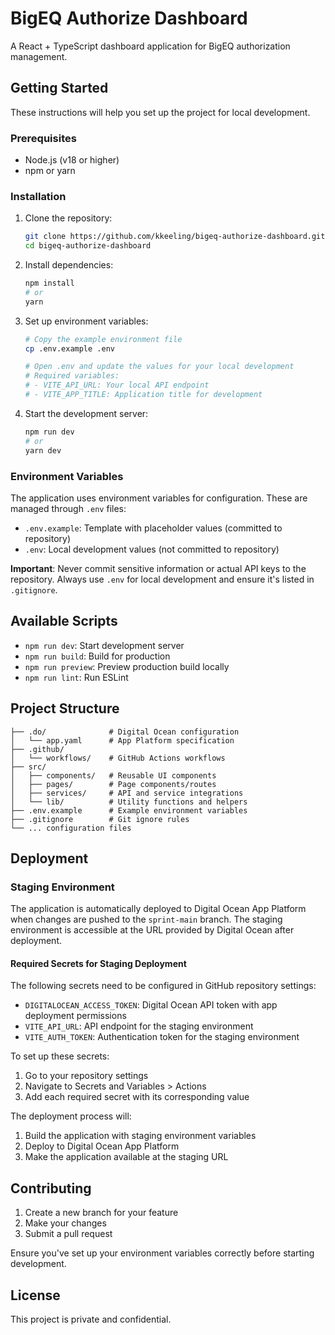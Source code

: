 # BigEQ Authorize Dashboard

A React + TypeScript dashboard application for BigEQ authorization management.

## Getting Started

These instructions will help you set up the project for local development.

### Prerequisites

- Node.js (v18 or higher)
- npm or yarn

### Installation

1. Clone the repository:
   ```bash
   git clone https://github.com/kkeeling/bigeq-authorize-dashboard.git
   cd bigeq-authorize-dashboard
   ```

2. Install dependencies:
   ```bash
   npm install
   # or
   yarn
   ```

3. Set up environment variables:
   ```bash
   # Copy the example environment file
   cp .env.example .env

   # Open .env and update the values for your local development
   # Required variables:
   # - VITE_API_URL: Your local API endpoint
   # - VITE_APP_TITLE: Application title for development
   ```

4. Start the development server:
   ```bash
   npm run dev
   # or
   yarn dev
   ```

### Environment Variables

The application uses environment variables for configuration. These are managed through `.env` files:

- `.env.example`: Template with placeholder values (committed to repository)
- `.env`: Local development values (not committed to repository)

**Important**: Never commit sensitive information or actual API keys to the repository. Always use `.env` for local development and ensure it's listed in `.gitignore`.

## Available Scripts

- `npm run dev`: Start development server
- `npm run build`: Build for production
- `npm run preview`: Preview production build locally
- `npm run lint`: Run ESLint

## Project Structure

```
├── .do/              # Digital Ocean configuration
│   └── app.yaml      # App Platform specification
├── .github/
│   └── workflows/    # GitHub Actions workflows
├── src/
│   ├── components/   # Reusable UI components
│   ├── pages/        # Page components/routes
│   ├── services/     # API and service integrations
│   └── lib/          # Utility functions and helpers
├── .env.example      # Example environment variables
├── .gitignore        # Git ignore rules
└── ... configuration files
```

## Deployment

### Staging Environment

The application is automatically deployed to Digital Ocean App Platform when changes are pushed to the `sprint-main` branch. The staging environment is accessible at the URL provided by Digital Ocean after deployment.

#### Required Secrets for Staging Deployment

The following secrets need to be configured in GitHub repository settings:

- `DIGITALOCEAN_ACCESS_TOKEN`: Digital Ocean API token with app deployment permissions
- `VITE_API_URL`: API endpoint for the staging environment
- `VITE_AUTH_TOKEN`: Authentication token for the staging environment

To set up these secrets:
1. Go to your repository settings
2. Navigate to Secrets and Variables > Actions
3. Add each required secret with its corresponding value

The deployment process will:
1. Build the application with staging environment variables
2. Deploy to Digital Ocean App Platform
3. Make the application available at the staging URL

## Contributing

1. Create a new branch for your feature
2. Make your changes
3. Submit a pull request

Ensure you've set up your environment variables correctly before starting development.

## License

This project is private and confidential.
